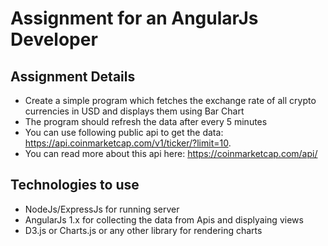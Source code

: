 # Assignment for an AngularJs Developer

## Assignment Details
* Create a simple program which fetches the exchange rate of all crypto currencies in USD and displays them using Bar Chart
* The program should refresh the data after every 5 minutes
* You can use following public api to get the data: https://api.coinmarketcap.com/v1/ticker/?limit=10. 
* You can read more about this api here: https://coinmarketcap.com/api/

## Technologies to use
* NodeJs/ExpressJs for running server
* AngularJs 1.x for collecting the data from Apis and displyaing views
* D3.js or Charts.js or any other library for rendering charts
